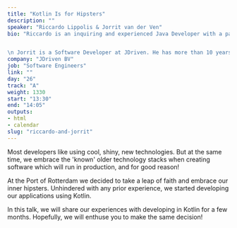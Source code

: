 ```yaml
---
title: "Kotlin Is for Hipsters"
description: ""
speaker: "Riccardo Lippolis & Jorrit van der Ven"
bio: "Riccardo is an inquiring and experienced Java Developer with a passion for solving complex problems. His core competence lies in Java, but he also has experience with other languages like Kotlin. Riccardo strives for quality with a pragmatic approach. He works for JDriven, where he shares his passion and drive with other enthusiasts. He has spoken at several conferences, including (but not limited to): JFall (2016, rated #1), DevoxxUK (2017), JavaLand (2017), Code and Comedy (2017, keynote speaker), NextBuild (2017) and Spring I/O (2018)


\n Jorrit is a Software Developer at JDriven. He has more than 10 years of experience as a Java developer, but recently something has changed... He started growing a beard and switched to programming Kotlin. In his spare time he likes to make his house a bit smarter using wires, chips and a soldering iron."
company: "JDriven BV"
job: "Software Engineers"
link: ""
day: "26"
track: "A"
weight: 1330
start: "13:30"
end: "14:05"
outputs:
- html
- calendar
slug: "riccardo-and-jorrit"
---
```


Most developers like using cool, shiny, new technologies. But at the same time, we embrace the 'known' older technology stacks when creating software which will run in production, and for good reason!

At the Port of Rotterdam we decided to take a leap of faith and embrace our inner hipsters. Unhindered with any prior experience, we started developing our applications using Kotlin.

In this talk, we will share our experiences with developing in Kotlin for a few months. Hopefully, we will enthuse you to make the same decision!

<!--
Most developers like using cool, shiny, new technologies. But at the same time, we embrace the 'known' older technology stacks when creating software which will run in production, and for good reason!

At the Port of Rotterdam we decided to take a leap of faith and embrace our inner hipsters. Unhindered with any prior experience, we started developing our applications using Kotlin.

In this talk, we will share our experiences with developing in Kotlin for a few months. Hopefully, we will enthuse you to make the same decision!

We have given this talk once before at the Rotterdam Java User Group in The Netherlands (see: https://www.meetup.com/nl-NL/RotterdamJUG/events/257702100/?eventId=257702100) for a crowd of +/- 30 people, together with a Kotlin workshop. The reactions were all positive!
-->
